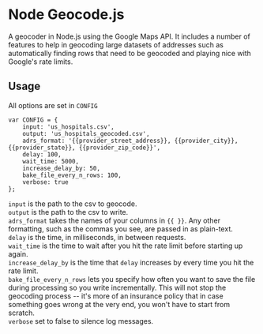 # Node Geocode.js

A geocoder in Node.js using the Google Maps API. It includes a number of features to help in geocoding large datasets of addresses such as automatically finding rows that need to be geocoded and playing nice with Google's rate limits.

## Usage

All options are set in ``CONFIG``

````
var CONFIG = {
	input: 'us_hospitals.csv',
	output: 'us_hospitals_geocoded.csv', 
	adrs_format: '{{provider_street_address}}, {{provider_city}}, {{provider_state}}, {{provider_zip_code}}',
	delay: 100,
	wait_time: 5000,
	increase_delay_by: 50,
	bake_file_every_n_rows: 100, 
	verbose: true
};
````

``input`` is the path to the csv to geocode.  
``output`` is the path to the csv to write.  
``adrs_format`` takes the names of your columns in ``{{ }}``. Any other formatting, such as the commas you see, are passed in as plain-text.  
``delay`` is the time, in milliseconds, in between requests.  
``wait_time`` is the time to wait after you hit the rate limit before starting up again.  
``increase_delay_by`` is the time that ``delay`` increases by every time you hit the rate limit.  
``bake_file_every_n_rows`` lets you specify how often you want to save the file during processing so you write incrementally. This will not stop the geocoding process -- it's more of an insurance policy that in case something goes wrong at the very end, you won't have to start from scratch.  
``verbose`` set to false to silence log messages.  